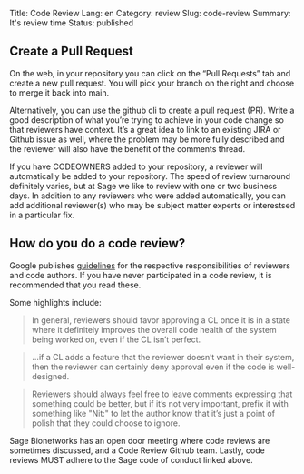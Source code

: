 Title: Code Review
Lang: en
Category: review
Slug: code-review
Summary: It's review time
Status: published

## Create a Pull Request

On the web, in your repository you can click on the “Pull Requests” tab and create a new pull request. You will pick your branch on the right and choose to merge it back into main.

Alternatively, you can use the github cli to create a pull request (PR).
Write a good description of what you’re trying to achieve in your code change so that reviewers have context. It’s a great idea to link to an existing JIRA or Github issue as well, where the problem may be more fully described and the reviewer will also have the benefit of the comments thread. 

If you have CODEOWNERS added to your repository, a reviewer will automatically be added to your repository. The speed of review turnaround definitely varies, but at Sage we like to review with one or two business days. In addition to any reviewers who were added automatically, you can add additional reviewer(s) who may be subject matter experts or interestsed in a particular fix.

## How do you do a code review?
Google publishes [guidelines](https://google.github.io/eng-practices/review/) for the respective responsibilities of reviewers and code authors. If you have never participated in a code review, it is recommended that you read these.

Some highlights include:

> In general, reviewers should favor approving a CL once it is in a state where it definitely improves the overall code health of the system being worked on, even if the CL isn’t perfect.

> ...if a CL adds a feature that the reviewer doesn’t want in their system, then the reviewer can certainly deny approval even if the code is well-designed.

> Reviewers should always feel free to leave comments expressing that something could be better, but if it’s not very important, prefix it with something like "Nit:"  to let the author know that it’s just a point of polish that they could choose to ignore.

Sage Bionetworks has an open door meeting where code reviews are sometimes discussed, and a Code Review Github team. Lastly, code reviews MUST adhere to the Sage code of conduct linked above.
